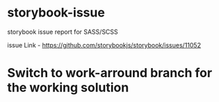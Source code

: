 # storybook-issue
storybook issue report for SASS/SCSS

issue Link - https://github.com/storybookjs/storybook/issues/11052

# Switch to work-arround branch for the working solution
